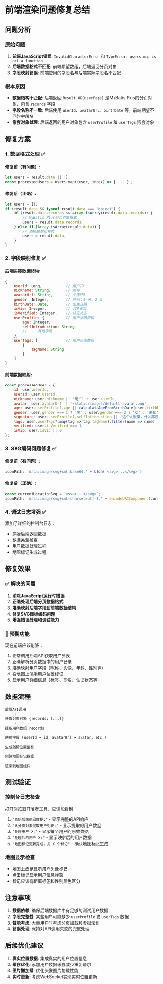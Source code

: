 # 前端渲染问题修复总结

## 问题分析

### 原始问题
1. **前端JavaScript错误**: `InvalidCharacterError` 和 `TypeError: users.map is not a function`
2. **后端数据格式不匹配**: 前端期望数组，后端返回分页对象
3. **字段映射错误**: 前端使用的字段名与后端实际字段名不匹配

### 根本原因
- **数据结构不匹配**: 后端返回 `Result.OK(userPage)` 是MyBatis Plus的分页对象，包含 `records` 字段
- **字段名称不一致**: 后端使用 `userId`、`avatarUrl`、`birthDate` 等，前端期望不同的字段名
- **嵌套对象处理**: 后端返回的用户对象包含 `userProfile` 和 `userTags` 嵌套对象

## 修复方案

### 1. 数据格式处理 ✅

#### 修复前（有问题）:
```javascript
let users = result.data || [];
const processedUsers = users.map((user, index) => { ... });
```

#### 修复后（正确）:
```javascript
let users = [];
if (result.data && typeof result.data === 'object') {
    if (result.data.records && Array.isArray(result.data.records)) {
        // MyBatis Plus分页对象格式
        users = result.data.records;
    } else if (Array.isArray(result.data)) {
        // 直接是数组格式
        users = result.data;
    }
}
```

### 2. 字段映射修复 ✅

#### 后端实际数据结构:
```javascript
{
    userId: Long,           // 用户ID
    nickname: String,       // 昵称
    avatarUrl: String,      // 头像URL
    gender: Integer,        // 性别：1-男，2-女
    birthDate: Date,        // 出生日期
    isVip: Integer,         // VIP状态
    isVerified: Integer,    // 认证状态
    userProfile: {          // 用户详细资料
        age: Integer,
        selfIntroduction: String,
        // ... 其他字段
    },
    userTags: [             // 用户标签数组
        {
            tagName: String
        }
    ]
}
```

#### 前端数据映射:
```javascript
const processedUser = {
    id: user.userId,
    userId: user.userId,
    nickname: user.nickname || '用户' + user.userId,
    avatar: user.avatarUrl || '/static/images/default-avatar.png',
    age: user.userProfile?.age || calculateAgeFromBirthDate(user.birthDate) || 25,
    gender: user.gender === 1 ? '男' : user.gender === 2 ? '女' : '未知',
    signature: user.userProfile?.selfIntroduction || '这个人很懒，什么都没留下~',
    tags: user.userTags?.map(tag => tag.tagName).filter(name => name) || ['新用户'],
    verified: user.isVerified === 1,
    isVip: user.isVip || 0
};
```

### 3. SVG编码问题修复 ✅

#### 修复前（有问题）:
```javascript
iconPath: 'data:image/svg+xml;base64,' + btoa(`<svg>...</svg>`)
```

#### 修复后（正确）:
```javascript
const currentLocationSvg = `<svg>...</svg>`;
iconPath: 'data:image/svg+xml;charset=utf-8,' + encodeURIComponent(currentLocationSvg)
```

### 4. 调试日志增强 ✅

添加了详细的控制台日志：
- 原始后端返回数据
- 数据类型检查
- 用户数据处理过程
- 地图标记生成过程

## 修复效果

### ✅ 解决的问题
1. **消除JavaScript运行时错误**
2. **正确处理后端分页数据格式**
3. **准确映射后端字段到前端数据结构**
4. **修复SVG图标编码问题**
5. **增强错误处理和调试能力**

### 🎯 预期功能
现在前端应该能够：
1. 正常调用后端API获取用户列表
2. 正确解析分页数据中的用户记录
3. 准确映射用户字段（昵称、头像、年龄、性别等）
4. 在地图上渲染用户位置标记
5. 显示用户详细信息（标签、签名、认证状态等）

## 数据流程

```
后端API调用
    ↓
获取分页对象 {records: [...]}
    ↓
提取用户数组 records
    ↓
映射字段 (userId → id, avatarUrl → avatar, etc.)
    ↓
生成随机位置坐标
    ↓
创建地图标记数据
    ↓
渲染到地图组件
```

## 测试验证

### 控制台日志检查
打开浏览器开发者工具，应该能看到：
1. `"原始后端返回数据:"` - 显示完整的API响应
2. `"从分页对象提取用户列表:"` - 显示提取的用户数组
3. `"处理用户 X:"` - 显示每个用户的原始数据
4. `"处理后的用户 X:"` - 显示映射后的用户数据
5. `"地图标记更新完成，共 X 个标记"` - 确认地图标记生成

### 地图显示检查
- 地图上应该显示用户头像标记
- 点击标记显示用户信息弹窗
- 标记应该有距离标签和性别颜色区分

## 注意事项

1. **数据依赖**: 确保后端数据库中有足够的测试用户数据
2. **字段完整性**: 某些用户可能缺少 `userProfile` 或 `userTags` 数据
3. **性能考虑**: 大量用户时考虑分页加载和虚拟滚动
4. **错误处理**: 保持对API调用失败的兜底处理

## 后续优化建议

1. **真实位置数据**: 集成真实的用户位置信息
2. **缓存优化**: 添加用户数据缓存减少重复请求
3. **图片懒加载**: 优化头像图片加载性能
4. **实时更新**: 考虑WebSocket实现实时位置更新
